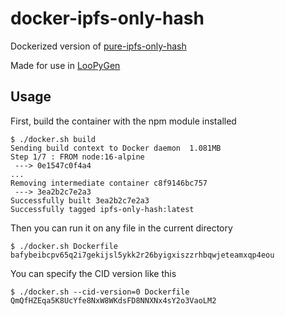 # docker-ipfs-only-hash

Dockerized version of [pure-ipfs-only-hash](https://github.com/Airtune/pure-ipfs-only-hash)

Made for use in [LooPyGen](https://github.com/sk33z3r/loopygen)

## Usage

First, build the container with the npm module installed

```shell
$ ./docker.sh build
Sending build context to Docker daemon  1.081MB
Step 1/7 : FROM node:16-alpine
 ---> 0e1547c0f4a4
...
Removing intermediate container c8f9146bc757
 ---> 3ea2b2c7e2a3
Successfully built 3ea2b2c7e2a3
Successfully tagged ipfs-only-hash:latest
```

Then you can run it on any file in the current directory

```shell
$ ./docker.sh Dockerfile
bafybeibcpv65q2i7gekijsl5ykk2r26byigxiszzrhbqwjeteamxqp4eou
```

You can specify the CID version like this

```shell
$ ./docker.sh --cid-version=0 Dockerfile
QmQfHZEqa5K8UcYfe8NxW8WKdsFD8NNXNx4sY2o3VaoLM2
```

